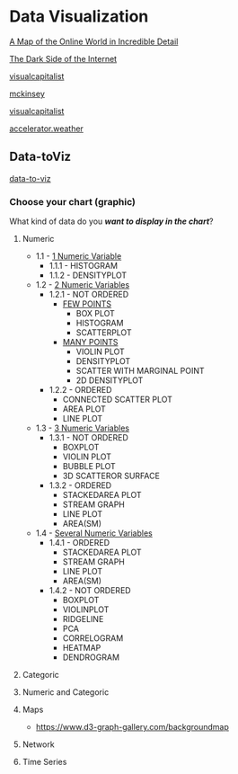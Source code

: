 # Data Visualization

[A Map of the Online World in Incredible Detail](https://www.visualcapitalist.com/the-online-world-mapped-2021/)

[The Dark Side of the Internet](https://www.visualcapitalist.com/dark-web/)

[visualcapitalist](https://www.visualcapitalist.com/ranking-the-countries-with-the-largest-proven-global-oil-reserves-in-the-world/)

[mckinsey](https://covid-tracker.mckinsey.com/vulnerable-jobs/geography/US)

[visualcapitalist](https://www.visualcapitalist.com/top-10-strongest-nation-brands/)



[accelerator.weather](https://accelerator.weather.com/)

## Data-toViz
[data-to-viz](https://www.data-to-viz.com/)
### Choose your chart (graphic)
What kind of data do you ***want to display in the chart***?
1. Numeric
    * 1.1 - [1 Numeric Variable](https://www.data-to-viz.com/story/OneNum.html)
        * 1.1.1 - HISTOGRAM
        * 1.1.2 - DENSITYPLOT
    * 1.2 - [2 Numeric Variables](https://www.data-to-viz.com/story/OneNum.html)
        * 1.2.1 - NOT ORDERED
            * [FEW POINTS](https://www.data-to-viz.com/story/TwoNum.html)
                * BOX PLOT
                * HISTOGRAM
                * SCATTERPLOT
            * [MANY POINTS]()
                * VIOLIN PLOT
                * DENSITYPLOT
                * SCATTER WITH MARGINAL POINT
                * 2D DENSITYPLOT
        * 1.2.2 - ORDERED
            * CONNECTED SCATTER PLOT
            * AREA PLOT
            * LINE PLOT
    * 1.3 - [3 Numeric Variables](https://www.data-to-viz.com/story/OneNum.html)
        * 1.3.1 - NOT ORDERED
            * BOXPLOT
            * VIOLIN PLOT
            * BUBBLE PLOT
            * 3D SCATTEROR SURFACE
        * 1.3.2 - ORDERED
            * STACKEDAREA PLOT
            * STREAM GRAPH
            * LINE PLOT
            * AREA(SM)
    * 1.4 - [Several Numeric Variables](https://www.data-to-viz.com/story/OneNum.html)
        * 1.4.1 - ORDERED
            * STACKEDAREA PLOT
            * STREAM GRAPH
            * LINE PLOT
            * AREA(SM)
        * 1.4.2 - NOT ORDERED
            * BOXPLOT
            * VIOLINPLOT
            * RIDGELINE
            * PCA
            * CORRELOGRAM
            * HEATMAP
            * DENDROGRAM







2. Categoric
3. Numeric and Categoric
4. Maps
    * https://www.d3-graph-gallery.com/backgroundmap
5. Network
6. Time Series

